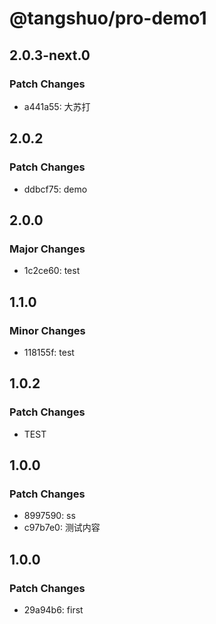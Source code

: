 # @tangshuo/pro-demo1

## 2.0.3-next.0

### Patch Changes

- a441a55: 大苏打

## 2.0.2

### Patch Changes

- ddbcf75: demo

## 2.0.0

### Major Changes

- 1c2ce60: test

## 1.1.0

### Minor Changes

- 118155f: test

## 1.0.2

### Patch Changes

- TEST

## 1.0.0

### Patch Changes

- 8997590: ss
- c97b7e0: 测试内容

## 1.0.0

### Patch Changes

- 29a94b6: first

